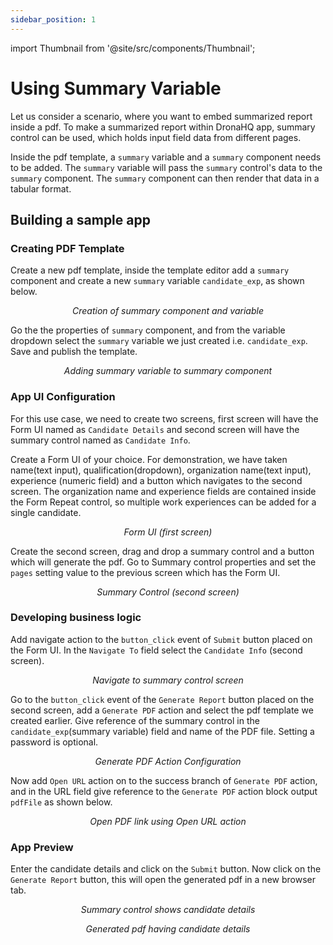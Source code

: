 ```yaml
---
sidebar_position: 1
---
```


import Thumbnail from '@site/src/components/Thumbnail';

# Using Summary Variable

Let us consider a scenario, where you want to embed summarized report inside a pdf. To make a summarized report within DronaHQ app, summary control can be used, which holds input field data from different pages. 

Inside the pdf template, a `summary` variable and a `summary` component needs to be added. The `summary` variable will pass the `summary` control's data to the `summary` component. The `summary` component can then render that data in a tabular format.

## Building a sample app

### Creating PDF Template

Create a new pdf template, inside the template editor add a `summary` component and create a new `summary` variable `candidate_exp`, as shown below.

<figure>
  <Thumbnail src="/img/pdf-creator-concepts/using-summary-variables/pdf-editor-summary-variable.png" alt="Creation of summary component and variable" />
  <figcaption align='center'><i>Creation of summary component and variable</i></figcaption>
</figure>

Go the the properties of `summary` component, and from the variable dropdown select the `summary` variable we just created i.e. `candidate_exp`. Save and publish the template.

<figure>
  <Thumbnail src="/img/pdf-creator-concepts/using-summary-variables/pdf-editor-summary-configuration.png" alt="Adding summary variable to summary component" />
  <figcaption align='center'><i>Adding summary variable to summary component</i></figcaption>
</figure>

### App UI Configuration

For this use case, we need to create two screens, first screen will have the Form UI named as `Candidate Details` and second screen will have the summary control named as `Candidate Info`.

Create a Form UI of your choice. For demonstration, we have taken name(text input), qualification(dropdown), organization name(text input), experience (numeric field) and a button which navigates to the second screen. The organization name and experience fields are contained inside the Form Repeat control, so multiple work experiences can be added for a single candidate.

<figure>
  <Thumbnail src="/img/pdf-creator-concepts/using-summary-variables/app-setup-candidate-form.png" alt="Form UI" />
  <figcaption align='center'><i>Form UI (first screen)</i></figcaption>
</figure>

Create the second screen, drag and drop a summary control and a button which will generate the pdf. Go to Summary control properties and set the `pages` setting value to the previous screen which has the Form UI.

<figure>
  <Thumbnail src="/img/pdf-creator-concepts/using-summary-variables/app-setup-summary-control.png" alt="Summary Control" />
  <figcaption align='center'><i>Summary Control (second screen)</i></figcaption>
</figure>

### Developing business logic

Add navigate action to the `button_click` event of `Submit` button placed on the Form UI. In the `Navigate To` field select the `Candidate Info` (second screen).

<figure>
  <Thumbnail src="/img/pdf-creator-concepts/using-summary-variables/navigate-action-configuration.png" alt="Navigate to summary control screen" />
  <figcaption align='center'><i>Navigate to summary control screen</i></figcaption>
</figure>

Go to the `button_click` event of the `Generate Report` button placed on the second screen, add a `Generate PDF` action and select the pdf template we created earlier. Give reference of the summary control in the `candidate_exp`(summary variable) field and name of the PDF file. Setting a password is optional. 

<figure>
  <Thumbnail src="/img/pdf-creator-concepts/using-summary-variables/generate-pdf-action-configuration.png" alt="Generate PDF Action Configuration" />
  <figcaption align='center'><i>Generate PDF Action Configuration</i></figcaption>
</figure>

Now add `Open URL` action on to the success branch of `Generate PDF` action, and in the URL field give reference to the `Generate PDF` action block output `pdfFile` as shown below.

<figure>
  <Thumbnail src="/img/pdf-creator-concepts/using-summary-variables/open-url-action-configuration.png" alt="Open PDF Link using Open URL action" />
  <figcaption align='center'><i>Open PDF link using Open URL action</i></figcaption>
</figure>

### App Preview

Enter the candidate details and click on the `Submit` button. Now click on the `Generate Report` button, this will open the generated pdf in a new browser tab.

<figure>
  <Thumbnail src="/img/pdf-creator-concepts/using-summary-variables/app-preview.png" alt="Summary control shows candidate details" />
  <figcaption align='center'><i>Summary control shows candidate details</i></figcaption>
</figure>

<figure>
  <Thumbnail src="/img/pdf-creator-concepts/using-summary-variables/generated-pdf-report.png" alt="Generated pdf" />
  <figcaption align='center'><i>Generated pdf having candidate details</i></figcaption>
</figure>

